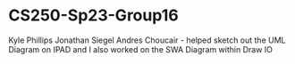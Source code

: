 # CS250-Sp23-Group16
Kyle Phillips
Jonathan Siegel
Andres Choucair - helped sketch out the UML Diagram on IPAD and I also worked on the SWA Diagram within Draw IO

